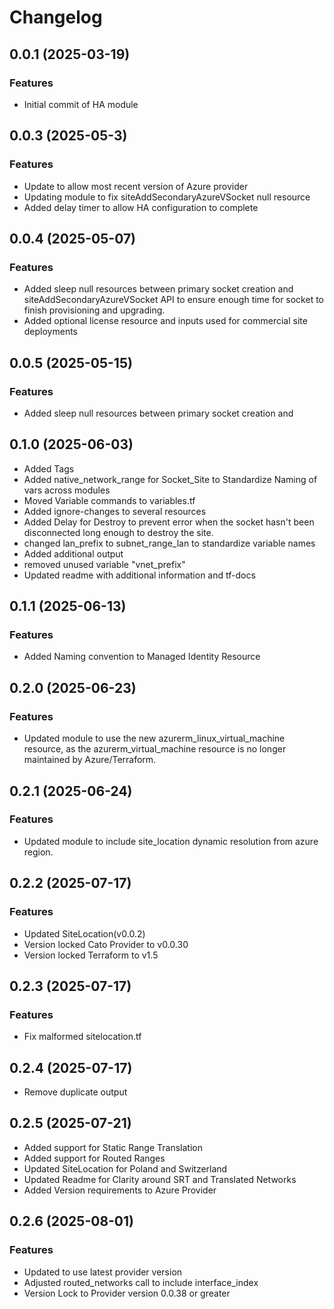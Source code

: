 # Changelog

## 0.0.1 (2025-03-19)

### Features
- Initial commit of HA module

## 0.0.3 (2025-05-3)

### Features
- Update to allow most recent version of Azure provider
- Updating module to fix siteAddSecondaryAzureVSocket null resource
- Added delay timer to allow HA configuration to complete

## 0.0.4 (2025-05-07)

### Features
- Added sleep null resources between primary socket creation and siteAddSecondaryAzureVSocket API to ensure enough time for socket to finish provisioning and upgrading.
- Added optional license resource and inputs used for commercial site deployments

## 0.0.5 (2025-05-15)

### Features
- Added sleep null resources between primary socket creation and 

## 0.1.0 (2025-06-03)
- Added Tags 
- Added native_network_range for Socket_Site to Standardize Naming of vars across modules 
- Moved Variable commands to variables.tf 
- Added ignore-changes to several resources 
- Added Delay for Destroy to prevent error when the socket hasn't been disconnected long enough to destroy the site. 
- changed lan_prefix to subnet_range_lan to standardize variable names 
- Added additional output 
- removed unused variable "vnet_prefix"
- Updated readme with additional information and tf-docs

## 0.1.1 (2025-06-13)

### Features 
- Added Naming convention to Managed Identity Resource 

## 0.2.0 (2025-06-23)

### Features 
- Updated module to use the new azurerm_linux_virtual_machine resource, as the azurerm_virtual_machine resource is no longer maintained by Azure/Terraform.

## 0.2.1 (2025-06-24)

### Features
- Updated module to include site_location dynamic resolution from azure region.

## 0.2.2 (2025-07-17)

### Features
 - Updated SiteLocation(v0.0.2)
 - Version locked Cato Provider to v0.0.30
 - Version locked Terraform to v1.5

## 0.2.3 (2025-07-17)

### Features 
 - Fix malformed sitelocation.tf

## 0.2.4 (2025-07-17)
 - Remove duplicate output

## 0.2.5 (2025-07-21)
 - Added support for Static Range Translation
 - Added support for Routed Ranges 
 - Updated SiteLocation for Poland and Switzerland
 - Updated Readme for Clarity around SRT and Translated Networks 
 - Added Version requirements to Azure Provider

## 0.2.6 (2025-08-01)

### Features
 - Updated to use latest provider version 
  - Adjusted routed_networks call to include interface_index 
 - Version Lock to Provider version 0.0.38 or greater